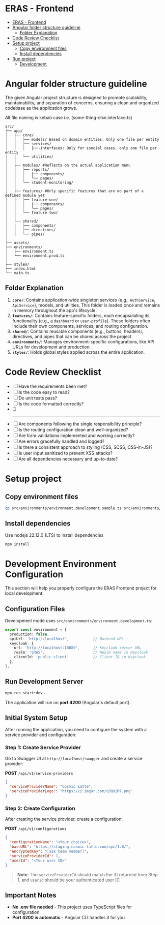# ERAS - Frontend

<!--toc:start-->

- [ERAS - Frontend](#eras-frontend)
- [Angular folder structure guideline](#angular-folder-structure-guideline)
  - [Folder Explanation](#folder-explanation)
- [Code Review Checklist](#code-review-checklist)
- [Setup project](#setup-project)
  - [Copy environment files](#copy-environment-files)
  - [Install dependencies](#install-dependencies)
- [Run project](#run-project)
  - [Development](#development)
  <!--toc:end-->

# Angular folder structure guideline

The given Angular project structure is designed to promote scalability, maintainability, and separation of concerns, ensuring a clean and organized codebase as the application grows.

All file naming is kebab case i.e. (some-thing-else.interface.ts)
```plaintext
src/
├── app/
│   ├── core/
│   │   ├── models/ Based on domain entities. Only one file per entity
│   │   ├── services/
│   │   │   ├──-interfaces: Only for special cases, only one file per entity
│   │   └── utilities/
│   │
│   ├── modules/ #Reflects on the actual application menu
│   │   ├── reports/
│   │   │   ├── components/
│   │   │   └── pages/
│   │   └── student-monitoring/
│   │
│   ├── features/ #Only specific features that are no part of a defined module yet
│   │   ├── feature-one/
│   │   │   ├── components/
│   │   │   └── pages/
│   │   └── feature-two/
│   │
│   └── shared/
│   │   ├── components/
│   │   ├── directives/
│   │   └── pipes/
│
├── assets/
├── environments/
│   ├── environment.ts
│   └── environment.prod.ts
│
├── styles/
├── index.html
└── main.ts
```

## Folder Explanation

1. **`core/`**: Contains application-wide singleton services (e.g., `AuthService`, `ApiService`), models, and utilities. This folder is loaded once and remains in memory throughout the app's lifecycle.
2. **`features/`**: Contains feature-specific folders, each encapsulating its functionality (e.g., a `dashboard` or `user-profile`). These folders often include their own components, services, and routing configuration.
3. **`shared/`**: Contains reusable components (e.g., buttons, headers), directives, and pipes that can be shared across the project.
4. **`environments/`**: Manages environment-specific configurations, like API URLs for development and production.
5. **`styles/`**: Holds global styles applied across the entire application.

# Code Review Checklist

- [ ] Have the requirements been met?
- [ ] Is the code easy to read?
- [ ] Do unit tests pass?
- [ ] Is the code formatted correctly?
- [ ] ***
- [ ] Are components following the single responsibility principle?
- [ ] Is the routing configuration clean and well-organized?
- [ ] Are form validations implemented and working correctly?
- [ ] Are errors gracefully handled and logged?
- [ ] Is there a consistent approach to styling (CSS, SCSS, CSS-in-JS)?
- [ ] Is user input sanitized to prevent XSS attacks?
- [ ] Are all dependencies necessary and up-to-date?

# Setup project

## Copy environment files

```bash
cp src/environments/environment.development.sample.ts src/environments/environment.development.ts
```

## Install dependencies

Use nodejs 22.12.0 (LTS) to install dependencies

```bash
npm install
```

# Development Environment Configuration

This section will help you properly configure the ERAS Frontend project for local development.

## Configuration Files

Development mode uses `src/environments/environment.development.ts`:

```typescript
export const environment = {
  production: false,
  apiUrl: 'http://localhost',           // Backend URL
  keycloak: {
    url: 'http://localhost:18080',      // Keycloak server URL
    realm: 'ERAS',                      // Realm name in Keycloak
    clientId: 'public-client'           // Client ID in Keycloak
  },
};
```

## Run Development Server

```bash
npm run start:dev
```

The application will run on **port 4200** (Angular's default port).


## Initial System Setup

After running the application, you need to configure the system with a service provider and configuration:

### Step 1: Create Service Provider

Go to Swagger UI at `http://localhost/swagger` and create a service provider:

**POST** `/api/v1/service-providers`

```json
{
  "serviceProviderName": "Cosmic Latte",
  "serviceProviderLogo": "https://i.imgur.com/cDQU1M7.png"
}
```

### Step 2: Create Configuration

After creating the service provider, create a configuration:

**POST** `/api/v1/configurations`

```json
{
  "configurationName": "<Your choice>",
  "baseURL": "https://staging.cosmic-latte.com/api/1.0/",
  "encryptedKey": "[ask team member]",
  "serviceProviderId": 1,
  "userId": "<Your user ID>"
}
```

> **Note**: The `serviceProviderId` should match the ID returned from Step 1, and `userId` should be your authenticated user ID.

## Important Notes

- **No .env file needed** - This project uses TypeScript files for configuration  
- **Port 4200 is automatic** - Angular CLI handles it for you  



